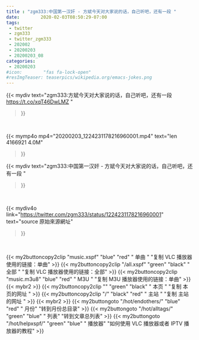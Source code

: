 ```yaml
---
title : "zgm333:中国第一汉奸 - 方斌今天对大家说的话，自己听吧，还有一段 "
date:        2020-02-03T08:50:29-07:00
tags:
 - twitter
 - zgm333
 - twitter_zgm333
 - 202002
 - 20200203
 - 20200203_08
categories:
 - 20200203
#icon:        "fas fa-lock-open"
#resImgTeaser: teaserpics/wikipedia.org/emacs-jokes.png
---
```


{{< mydiv text="zgm333:方斌今天对大家说的话，自己听吧，还有一段 https://t.co/xqT46DwLMZ "
>}}
<br>


{{< mymp4o mp4="20200203_1224231178216960001.mp4"
text="len 4166921    4.0M"
>}}


{{< mydiv text="zgm333:中国第一汉奸 - 方斌今天对大家说的话，自己听吧，还有一段 "
>}}
<br>

{{< mydiv4o link="https://twitter.com/zgm333/status/1224231178216960001"
text="source 原始來源網址"
>}}


<br>



{{< my2buttoncopy2clip "music.xspf"        "blue"   "red"    " 单曲 "  "复制 VLC 播放器使用的链接：单曲" >}} {{< my2buttoncopy2clip "/all.xspf"         "green"  "black"  " 全部 "  "复制 VLC 播放器使用的链接：全部" >}} {{< my2buttoncopy2clip "music.m3u8"        "blue"   "red"    " M3U  "    "复制 M3U 播放器使用的链接：单曲" >}} {{< mybr2 >}} {{< my2buttoncopy2clip ""                  "green"  "black"  " 本页 "    "复制 本页的网址 " >}} {{< my2buttoncopy2clip "/"                 "black"  "red"    " 主站 "    "复制 主站的网址 " >}} {{< mybr2 >}} {{< my2buttongoto      "/hot/endothers/"   "blue"   "red"    " 月份"   "转到月份总目录" >}} {{< my2buttongoto      "/hot/alltags/"     "green"  "blue"   " 列表"   "转到文章总列表" >}} {{< my2buttongoto      "/hot/helpxspf/"    "green"  "blue"   " 播放器" "如何使用 VLC 播放器或者 IPTV 播放器的教程" >}} 
